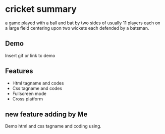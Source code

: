 
# cricket summary

   a game played with a ball and bat by two sides of usually 11 players each on a large field centering upon two wickets each defended by a batsman.




## Demo

Insert gif or link to demo


## Features

- Html tagname and codes
- Css tagname and codes
- Fullscreen mode
- Cross platform


## new feature adding by Me

  Demo html and css tagname and coding using.